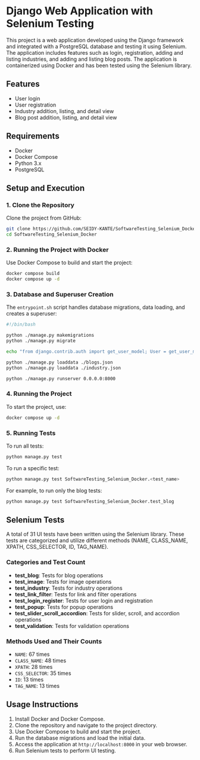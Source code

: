 # Django Web Application with Selenium Testing


This project is a web application developed using the Django framework and integrated with a PostgreSQL database  and testing it using Selenium. The application includes features such as login, registration, adding and listing industries, and adding and listing blog posts. The application is containerized using Docker and has been tested using the Selenium library.


## Features

- User login
- User registration
- Industry addition, listing, and detail view
- Blog post addition, listing, and detail view

## Requirements

- Docker
- Docker Compose
- Python 3.x
- PostgreSQL


## Setup and Execution

### 1. Clone the Repository

Clone the project from GitHub:
```bash
git clone https://github.com/SEIDY-KANTE/SoftwareTesting_Selenium_Docker.git
cd SoftwareTesting_Selenium_Docker
```

### 2. Running the Project with Docker

Use Docker Compose to build and start the project:
```bash
docker compose build
docker compose up -d
```

### 3. Database and Superuser Creation

The `entrypoint.sh` script handles database migrations, data loading, and creates a superuser:
```bash
#!/bin/bash

python ./manage.py makemigrations
python ./manage.py migrate

echo "from django.contrib.auth import get_user_model; User = get_user_model(); User.objects.create_superuser('Seidy', 'seidy@gmail.com', '1234')" | python manage.py shell

python ./manage.py loaddata ./blogs.json
python ./manage.py loaddata ./industry.json

python ./manage.py runserver 0.0.0.0:8000
```

### 4. Running the Project

To start the project, use:
```bash
docker compose up -d
```

### 5. Running Tests

To run all tests:
```bash
python manage.py test
```

To run a specific test:
```bash
python manage.py test SoftwareTesting_Selenium_Docker.<test_name>
```
For example, to run only the blog tests:
```bash
python manage.py test SoftwareTesting_Selenium_Docker.test_blog
```

## Selenium Tests

A total of 31 UI tests have been written using the Selenium library. These tests are categorized and utilize different methods (NAME, CLASS_NAME, XPATH, CSS_SELECTOR, ID, TAG_NAME).

### Categories and Test Count

- **test_blog**: Tests for blog operations
- **test_image**: Tests for image operations
- **test_industry**: Tests for industry operations
- **test_link_filter**: Tests for link and filter operations
- **test_login_register**: Tests for user login and registration
- **test_popup**: Tests for popup operations
- **test_slider_scroll_accordion**: Tests for slider, scroll, and accordion operations
- **test_validation**: Tests for validation operations

### Methods Used and Their Counts

- `NAME`: 67 times
- `CLASS_NAME`: 48 times
- `XPATH`: 28 times
- `CSS_SELECTOR`: 35 times
- `ID`: 13 times
- `TAG_NAME`: 13 times

## Usage Instructions

1. Install Docker and Docker Compose.
2. Clone the repository and navigate to the project directory.
3. Use Docker Compose to build and start the project.
4. Run the database migrations and load the initial data.
5. Access the application at `http://localhost:8000` in your web browser.
6. Run Selenium tests to perform UI testing.


